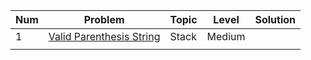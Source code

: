 | Num | Problem  | Topic | Level | Solution |
| --- | --- | --- | --- | --- |
| 1 | [Valid Parenthesis String](https://leetcode.com/problems/valid-parenthesis-string/description/) | Stack  | Medium | |
|  |  |  |  |  |
